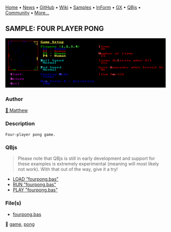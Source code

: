 [Home](https://qb64.com) • [News](../../news.md) • [GitHub](https://github.com/QB64Official/qb64) • [Wiki](https://github.com/QB64Official/qb64/wiki) • [Samples](../../samples.md) • [InForm](../../inform.md) • [GX](../../gx.md) • [QBjs](../../qbjs.md) • [Community](../../community.md) • [More...](../../more.md)

## SAMPLE: FOUR PLAYER PONG

![screenshot.png](img/screenshot.png)

### Author

[🐝 Matthew](../matthew.md) 

### Description

```text
Four-player pong game.
```

### QBjs

> Please note that QBjs is still in early development and support for these examples is extremely experimental (meaning will most likely not work). With that out of the way, give it a try!

* [LOAD "fourpong.bas"](https://v6p9d9t4.ssl.hwcdn.net/html/6022890/index.html?src=https://qb64.com/samples/four-player-pong/src/fourpong.bas)
* [RUN "fourpong.bas"](https://v6p9d9t4.ssl.hwcdn.net/html/6022890/index.html?mode=auto&src=https://qb64.com/samples/four-player-pong/src/fourpong.bas)
* [PLAY "fourpong.bas"](https://v6p9d9t4.ssl.hwcdn.net/html/6022890/index.html?mode=play&src=https://qb64.com/samples/four-player-pong/src/fourpong.bas)

### File(s)

* [fourpong.bas](src/fourpong.bas)

🔗 [game](../game.md), [pong](../pong.md)
